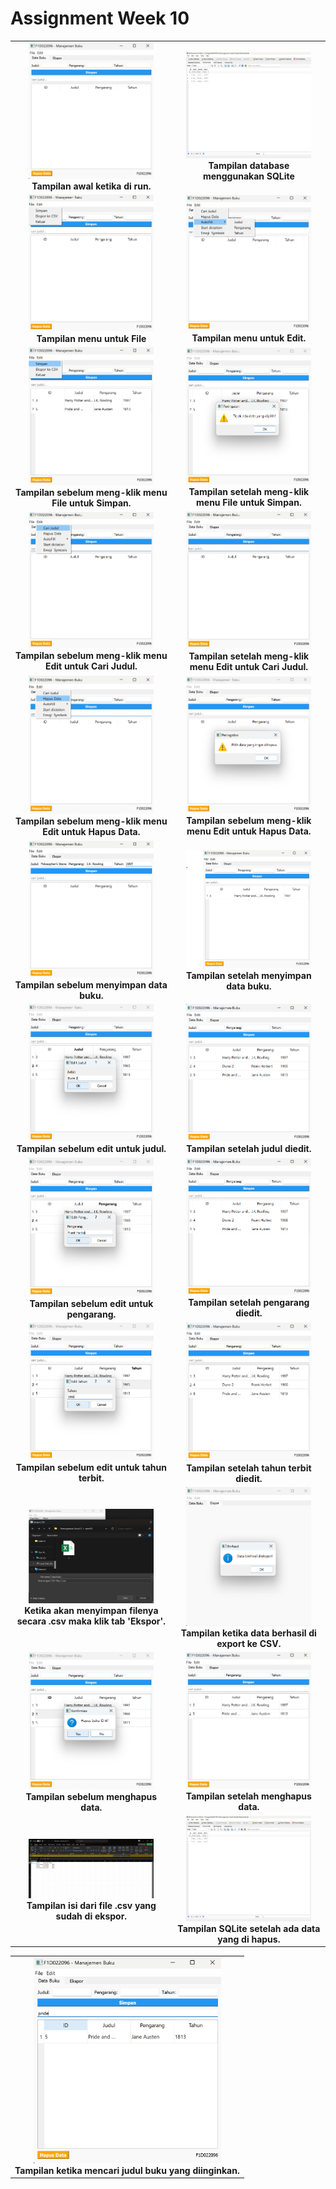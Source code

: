 # Assignment Week 10

<table align="center">
  <tr>
    <td align="center">
      <img src="tampilan_awal.png" width="200"/><br>
      <b>Tampilan awal ketika di run.</b>
    </td>
    <td align="center">
      <img src="db_sqlite.png" width="200"/><br>
      <b>Tampilan database menggunakan SQLite</b>
    </td>
  </tr>
  <tr>
    <td align="center">
      <img src="menu_flie.png" width="200"/><br>
      <b>Tampilan menu untuk File</b>
    </td>
    <td align="center">
      <img src="menu_edit.png" width="200"/><br>
      <b>Tampilan menu untuk Edit.</b>
    </td>
  </tr>
  <tr>
    <td align="center">
      <img src="before_menu_simpan.png" width="200"/><br>
      <b>Tampilan sebelum meng-klik menu File untuk Simpan.</b>
    </td>
    <td align="center">
      <img src="after_menu_simpan.png" width="200"/><br>
      <b>Tampilan setelah meng-klik menu File untuk Simpan.</b>
      <tr>
    <td align="center">
      <img src="before_menu_judul.png" width="200"/><br>
      <b>Tampilan sebelum meng-klik menu Edit untuk Cari Judul.</b>
    </td>
    <td align="center">
      <img src="after_menu_judul.png" width="200"/><br>
      <b>Tampilan setelah meng-klik menu Edit untuk Cari Judul.</b>
    </td>
  </tr>
  <tr>
    <td align="center">
      <img src="before_menu_hapus.png" width="200"/><br>
      <b>Tampilan sebelum meng-klik menu Edit untuk Hapus Data.</b>
    </td>
    <td align="center">
      <img src="after_menu_hapus.png" width="200"/><br>
      <b>Tampilan sebelum meng-klik menu Edit untuk Hapus Data.</b>
    </td>
  </tr>
  <tr>
    <td align="center">
      <img src="before_simpan.png" width="200"/><br>
      <b>Tampilan sebelum menyimpan data buku.</b>
    </td>
    <td align="center">
      <img src="after_simpan.png" width="200"/><br>
      <b>Tampilan setelah menyimpan data buku.</b>
      <tr>
    <td align="center">
      <img src="before_editJ.png" width="200"/><br>
      <b>Tampilan sebelum edit untuk judul.</b>
    </td>
    <td align="center">
      <img src="after_editJ.png" width="200"/><br>
      <b>Tampilan setelah judul diedit.</b>
    </td>
  </tr>
  <tr>
    <td align="center">
      <img src="before_editP.png" width="200"/><br>
      <b>Tampilan sebelum edit untuk pengarang.</b>
    </td>
    <td align="center">
      <img src="after_editP.png" width="200"/><br>
      <b>Tampilan setelah pengarang diedit.</b>
    </td>
  </tr>
  <tr>
    <td align="center">
      <img src="before_editT.png" width="200"/><br>
      <b>Tampilan sebelum edit untuk tahun terbit.</b>
    </td>
    <td align="center">
      <img src="after_editT.png" width="200"/><br>
      <b>Tampilan setelah tahun terbit diedit.</b>
      <tr>
    <td align="center">
      <img src="before_csv.png" width="200"/><br>
      <b>Ketika akan menyimpan filenya secara .csv maka klik tab 'Ekspor'.</b>
    </td>
    <td align="center">
      <img src="after_csv.png" width="200"/><br>
      <b>Tampilan ketika data berhasil di export ke CSV.</b>
    </td>
  </tr>
  <tr>
    <td align="center">
      <img src="before_hapus.png" width="200"/><br>
      <b>Tampilan sebelum menghapus data.</b>
    </td>
    <td align="center">
      <img src="after_hapus.png" width="200"/><br>
      <b>Tampilan setelah menghapus data.</b>
    </td>
  </tr>
      <tr>
    <td align="center">
      <img src="file_csv.png" width="200"/><br>
      <b>Tampilan isi dari file .csv yang sudah di ekspor.</b>
    </td>
    <td align="center">
      <img src="db_setelah_hapus.png" width="200"/><br>
      <b>Tampilan SQLite setelah ada data yang di hapus.</b>
    </td>
  </tr>
  <table align="center">
  <tr>
    <td align="center" colspan="2">
      <img src="cari_judul.png" width="300"/><br>
      <b>Tampilan ketika mencari judul buku yang diinginkan.</b>
    </td>
  </tr>
  <tr>
</table>
